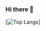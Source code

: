 ### Hi there 👋

[![Top Langs](https://github-readme-stats.vercel.app/api/top-langs/?username=Barbary-Theo&layout=compact)]
